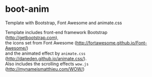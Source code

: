 # boot-anim
Template with Bootstrap, Font Awesome and animate.css

Template includes front-end framework Bootstrap (http://getbootstrap.com), <br>
the icons set from Font Awesome (http://fortawesome.github.io/Font-Awesome/) <br>
and the animated effect by <code>animate.css</code> (http://daneden.github.io/animate.css/). <br>
Also includes the scrolling effects <code>wow.js</code> (http://mynameismatthieu.com/WOW/)
